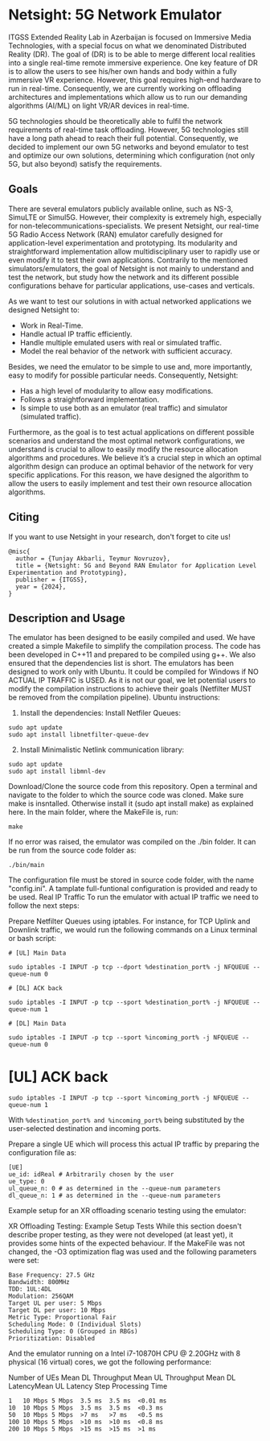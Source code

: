 # Netsight: 5G Network Emulator

ITGSS Extended Reality Lab in Azerbaijan is focused on Immersive Media Technologies, with a special focus on what we denominated Distributed Reality (DR). The goal of (DR) is to be able to merge different local realities into a single real-time remote immersive experience. One key feature of DR is to allow the users to see his/her own hands and body within a fully immersive VR experience. However, this goal requires high-end hardware to run in real-time. Consequently, we are currently working on offloading architectures and implementations which allow us to run our demanding algorithms (AI/ML) on light VR/AR devices in real-time. 

5G technologies should be theoretically able to fulfil the network requirements of real-time task offloading. However, 5G technologies still have a long path ahead to reach their full potential. Consequently, we decided to implement our own 5G networks and beyond emulator to test and optimize our own solutions, determining which configuration (not only 5G, but also beyond) satisfy the requirements.

##  Goals

There are several emulators publicly available online, such as NS-3, SimuLTE or Simul5G. However, their complexity is extremely high, especially for non-telecommunications-specialists. We present Netsight, our real-time 5G Radio Access Network (RAN) emulator carefully designed for application-level experimentation and prototyping. Its modularity and straightforward implementation allow multidisciplinary user to rapidly use or even modify it to test their own applications. Contrarily to the mentioned simulators/emulators, the goal of Netsight is not mainly to understand and test the network, but study how the network and its different possible configurations behave for particular applications, use-cases and verticals.  

As we want to test our solutions in with actual networked applications we designed Netsight to:  

* Work in Real-Time.
* Handle actual IP traffic efficiently. 
* Handle multiple emulated users with real or simulated traffic. 
* Model the real behavior of the network with sufficient accuracy. 

Besides, we need the emulator to be simple to use and, more importantly, easy to modify for possible particular needs. Consequently, Netsight:  

* Has a high level of modularity to allow easy modifications.  
* Follows a straightforward implementation.  
* Is simple to use both as an emulator (real traffic) and simulator (simulated traffic).  

Furthermore, as the goal is to test actual applications on different possible scenarios and understand the most optimal network configurations, we understand is crucial to allow to easily modify the resource allocation algorithms and procedures. We believe it’s a crucial step in which an optimal algorithm design can produce an optimal behavior of the network for very specific applications. For this reason, we have designed the algorithm to allow the users to easily implement and test their own resource allocation algorithms.  

## Citing

If you want to use Netsight in your research, don't forget to cite us!

```
@misc{
  author = {Tunjay Akbarli, Teymur Novruzov},
  title = {Netsight: 5G and Beyond RAN Emulator for Application Level Experimentation and Prototyping},
  publisher = {ITGSS},
  year = {2024},
}
```

## Description and Usage

The emulator has been designed to be easily compiled and used. We have created a simple Makefile to simplify the compilation process. The code has been developed in C++11 and prepared to be compiled using g++. We also ensured that the dependencies list is short. The emulators has been designed to work only with Ubuntu. It could be compiled for Windows if NO ACTUAL IP TRAFFIC is USED. As it is not our goal, we let potential users to modify the compilation instructions to achieve their goals (Netfilter MUST be removed from the compilation pipeline). Ubuntu instructions:

1. Install the dependencies:
Install Netfiler Queues:
```
sudo apt update
​​​​​​​sudo apt install libnetfilter-queue-dev
```
2. Install Minimalistic Netlink communication library:
```
sudo apt update
sudo apt install libmnl-dev
```
Download/Clone the source code from this repository.
Open a terminal and navigate to the folder to which the source code was cloned. Make sure make is insntalled. Otherwise install it (sudo apt install make) as explained here. In the main folder, where the MakeFile is, run:
```
make
```
If no error was raised, the emulator was compiled on the ./bin folder. It can be run from the source code folder as:
```
./bin/main
```
The configuration file must be stored in source code folder, with the name "config.ini". A tamplate full-funtional configuration is provided and ready to be used.
Real IP Traffic
To run the emulator with actual IP traffic we need to follow the next steps:

Prepare Netfilter Queues using iptables. For instance, for TCP Uplink and Downlink traffic, we would run the following commands on a Linux terminal or bash script:
```
# [UL] Main Data

sudo iptables -I INPUT -p tcp --dport %destination_port% -j NFQUEUE --queue-num 0

# [DL] ACK back

sudo iptables -I INPUT -p tcp --sport %destination_port% -j NFQUEUE --queue-num 1

# [DL] Main Data

sudo iptables -I INPUT -p tcp --sport %incoming_port% -j NFQUEUE --queue-num 0
```
# [UL] ACK back
```
sudo iptables -I INPUT -p tcp --sport %incoming_port% -j NFQUEUE --queue-num 1
```
With ```%destination_port% and %incoming_port%``` being substituted by the user-selected destination and incoming ports.

Prepare a single UE which will process this actual IP traffic by preparing the configuration file as:
```
[UE]
ue_id: idReal # Arbitrarily chosen by the user
ue_type: 0
ul_queue_n: 0 # as determined in the --queue-num parameters
dl_queue_n: 1 # as determined in the --queue-num parameters
```
Example setup for an XR offloading scenario testing using the emulator:

XR Offloading Testing: Example Setup
Tests
While this section doesn't describe proper testing, as they were not developed (at least yet), it provides some hints of the expected behaviour. If the MakeFile was not changed, the -O3 optimization flag was used and the following parameters were set:
```
Base Frequency: 27.5 GHz
Bandwidth: 800MHz
TDD: 1UL:4DL
Modulation: 256QAM
Target UL per user: 5 Mbps
Target DL per user: 10 Mbps
Metric Type: Proportional Fair
Scheduling Mode: 0 (Individual Slots)
Scheduling Type: 0 (Grouped in RBGs)
Prioritization: Disabled
```
And the emulator running on a Intel i7-10870H CPU @ 2.20GHz with 8 physical (16 virtual) cores, we got the following performance:

Number of UEs	​Mean DL Throughput	​Mean UL Throughput	​Mean DL Latency	​Mean UL Latency	Step Processing Time
```
1	10 Mbps	5 Mbps	3.5 ms	3.5 ms	<0.01 ms
10	10 Mbps	5 Mbps	3.5 ms	3.5 ms	<0.3 ms
50	10 Mbps	5 Mbps	>7 ms	>7 ms	<0.5 ms
100	10 Mbps	5 Mbps	>10 ms	>10 ms	<0.8 ms
200	10 Mbps	5 Mbps	>15 ms	>15 ms	>1 ms
```
